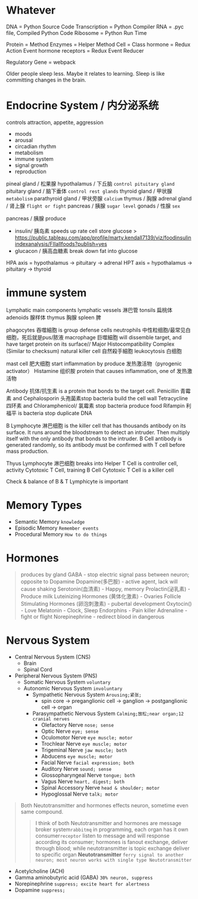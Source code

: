 # Whatever
DNA = Python Source Code
Transcription = Python Compiler
RNA = .pyc file, Compiled Python Code
Ribosome = Python Run Time

Protein = Method
Enzymes = Helper Method
Cell = Class
hormone = Redux Action Event
hormone receptors = Redux Event Reducer

Regulatory Gene  = webpack


Older people sleep less. Maybe it relates to learning. Sleep is like committing changes in the brain. 


# Endocrine System / 内分泌系统
controls attraction, appetite, aggression
- moods
- arousal
- circadian rhythm
- metabolism
- immune system
- signal growth
- reproduction

pineal gland / 松果腺
hypothalamus / 下丘脑 `control pituitary gland`
pituitary gland / 脑下垂体 `control rest glands`
thyroid gland / 甲状腺 `metabolism`
parathyroid gland / 甲状旁腺 `calcium`
thymus / 胸腺
adrenal gland / 肾上腺 `flight or fight`
pancreas / 胰腺 `sugar level`
gonads / 性腺 `sex`

pancreas / 胰腺 produce 
   * insulin/ 胰岛素 speeds up rate cell store glucose
    > https://public.tableau.com/app/profile/marty.kendall7139/viz/foodinsulinindexanalysis/FIIallfoods?publish=yes
   * glucacon / 胰高血糖素 break down fat into glucose

HPA axis = hypothalamus -> pituitary  -> adrenal 
HPT axis = hypothalamus -> pituitary  -> thyroid 


# immune system

Lymphatic main components
lymphatic vessels 淋巴管
tonsils 扁桃体
adenoids 腺样体
thymus 胸腺
spleen 脾


phagocytes 吞噬細胞 is group defense cells
    neutrophils 中性粒细胞/最常见白细胞，死后就是pus/脓液
    macrophage 巨噬細胞 will dissemble target, and have target protein on its surface// Major Histocompatibility Complex (Similar to checksum)
    natural killer cell 自然殺手細胞
    leukocytosis 白细胞

mast cell 肥大细胞 start inflammation by produce 发热激活物（pyrogenic activator）
Histamine 组织胺 protein that causes inflammation, one of 发热激活物


Antibody 抗体/抗生素 is a protein that bonds to the target cell.
    Penicillin 青霉素 and Cephalosporin 头孢菌素stop bacteria build the cell wall
    Tetracycline 四环素 and Chloramphenicol/ 氯霉素 stop bacteria produce food
    Rifampin 利福平 is bacteria stop duplicate DNA

B Lymphocyte 淋巴细胞 is the killer cell that has thousands antibody on its surface. It runs around the bloodstream to detect an intruder. Then multiply itself with the only antibody that bonds to the intruder.
B Cell antibody is generated randomly, so its antibody must be confirmed with T cell before mass production.

Thyus Lymphocyte 淋巴细胞 breaks into
     Helper T Cell is controller cell, activity Cytotoxic T Cell, training B Cell
     Cytotoxic T Cell is a killer cell

Check & balance of B & T Lymphicyte is important

# Memory Types
- Semantic Memory `knowledge`
- Episodic Memory `Remember events`
- Procedural Memory `How to do things`

# Hormones
> produces by gland
GABA - stop electric signal pass between neuron; opposite to Dopamine
Dopamine(多巴胺) - active agent, lack will cause shaking
Serotonin(血清素) - Happy, memory
Prolactin(泌乳素) - Produce milk
Luteinizing Hormones (黄体化激素) - Ovaries
Follicle Stimulating Hormones (卵泡刺激素) - pubertal development
Oxytocin() - Love
Melatonin - Clock, Sleep
Endorphins - Pain killer
Adrenaline - fight or flight
Norepinephrine - redirect blood in dangerous

# Nervous System
- Central Nervous System (CNS)
  - Brain
  - Spinal Cord
- Peripheral Nervous System (PNS)
  - Somatic Nervous System `voluntary`
  - Autonomic Nervous System `involuntary`
    - Sympathetic Nervous System `Arousing;紧张;`
      - spin core -> preganglionic cell -> ganglion -> postganglionic cell -> organ
    - Parasympathetic Nervous System `Calming;放松;near organ;12 cranial nerves`
      - Olefactory Nerve `nose; sense`
      - Optic Nerve `eye; sense`
      - Oculomotor Nerve `eye muscle; motor`
      - Trochlear Nerve `eye muscle; motor`
      - Trigeminal Nerve `jaw muscle; both`
      - Abducens `eye muscle; motor`
      - Facial Nerve `facial expression; both`
      - Auditory Nerve `sound; sense`
      - Glossopharyngeal Nerve `tongue; both`
      - Vagus Nerve `heart, digest; both`
      - Spinal Accessory Nerve `head & shoulder; motor`
      - Hypoglossal Nerve `talk; motor`

> Both Neutotransmitter and hormones effects neuron, sometime even same compound.
> > I think of both Neutotransmitter and hormones are message broker system`rabbitmq` in programming, each organ has it own consumer`receptor` listen to message and will response according its consumer; hormones is fanout exchange, deliver through blood; while neutotransmitter is topic exchange deliver to specific organ
**Neutotransmitter** `ferry signal to another neuron; most neuron works with single type Neutotransmitter`
- Acetylcholine (ACH)
- Gamma aminobutyric acid (GABA) `30% neuron, suppress`
- Norepinephrine `suppress; excite heart for alertness`
- Dopamine `suppress;`